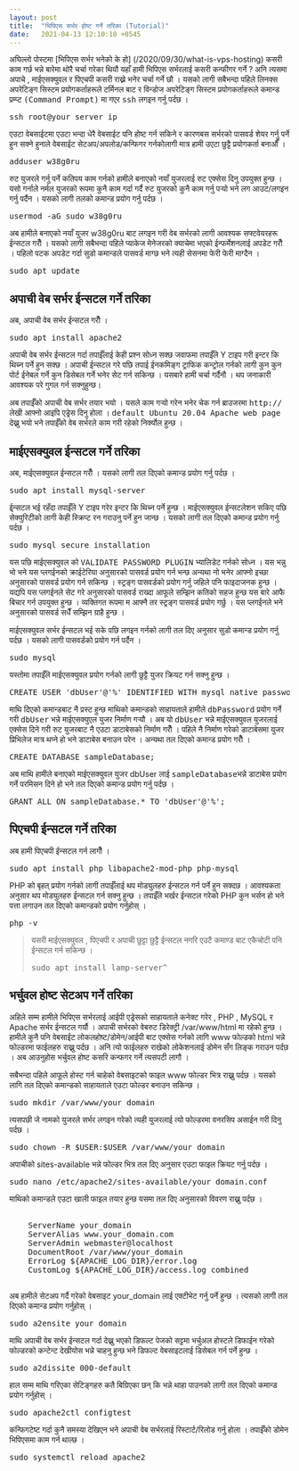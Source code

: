 ```yaml
---
layout: post
title:  "भिपिएस सर्भर होष्ट गर्ने तरिका (Tutorial)"
date:   2021-04-13 12:10:10 +0545
---
```


अघिल्लो पोस्टमा [भिपिएस सर्भर भनेको के हो] (/2020/09/30/what-is-vps-hosting) कसरी काम गर्छ भन्ने बारेमा थोरै चर्चा गरेका थियौ यहाँ हामी भिपिएस सर्भरलाई कसरी कन्फीगर गर्ने ? अनि त्यसमा अपाचे , माईएसक्युवल र पिएचपी कसरी राख्ने भनेर चर्चा गर्ने छौ । यसको लागी सबैभन्दा पहिले लिनक्स अपरेटिङ्ग सिस्टम प्रयोगकर्ताहरूले टर्मिनल बाट र विन्डोज अपरेटिङ्ग सिस्टम प्रयोगकर्ताहरूले कमान्ड प्रम्प्ट <tt>(Command Prompt)</tt> मा गएर <tt>ssh</tt> लगइन गर्नु पर्दछ । 
<pre>ssh root@your_server_ip</pre>

एउटा वेबसाईटमा एउटा भन्दा धेरै वेबसाईट पनि होष्ट गर्न सकिने र कारणबस सर्भरको पासवर्ड शेयर गर्नु पर्ने हुन सक्ने हुनाले वेबसाईट सेटअप/अपलोड/कन्फिगर गर्नकोलागी मात्र हामी उएटा छुट्टै प्रयोगकर्ता बनाऔँ ।
<pre>adduser w38g0ru</pre>

रुट युजरले गर्नु पर्ने कतिपय काम गर्नको हामीले बनाएको नयाँ युजरलाई रुट एक्सेस दिनु उपयुक्त हुन्छ । यसो गर्नाले नर्मल युजरको रूपमा कुनै काम गर्दा गर्दै रुट युजरको कुनै काम गर्नु पर्‍यो भने लग आउट/लगइन गर्नु पर्दैन । यसको लागी तलको कमान्ड प्रयोग गर्नु पर्दछ । 
<pre>usermod -aG sudo w38g0ru</pre>

अब हामीले बनाएको नयाँ युजर w38g0ru बाट लगइन गरी वेब सर्भरको लागी आवश्यक सफ्टवेयरहरू ईन्सटल गरौँ । यसको लागी सबैभन्दा पहिले प्याकेज मेनेजरको क्याचेमा भएको ईन्फर्मेशनलाई अपडेट गरौँ । पहिलो पटक अपडेट गर्दा सुडो कमान्डले पासवर्ड माग्छ भने त्यही सेसनमा फेरी फेरी माग्दैन । 
<pre>sudo apt update</pre>

<h2>अपाची वेब सर्भर ईन्सटल गर्ने तरिका </h2>
अब, अपाची वेब सर्भर ईन्सटल गरौँ । 
<pre>sudo apt install apache2</pre>

अपाची वेब सर्भर ईन्सटल गर्दा तपाईँलाई केही प्रश्न सोध्न सक्छ जवाफमा तपाईँले Y टाइप गरी इन्टर कि थिच्न पर्ने हुन सक्छ । अपाची ईन्सटल गरे पछि तपाई ईनकमिङ्ग ट्राफिक कन्ट्रोल गर्नको लागी कुन कुन पोर्ट ईनेबल गर्ने कुन डिसेबल गर्ने भनेर सेट गर्न सकिन्छ । यसबारे हामी चर्चा गर्दैनौ । थप जनाकारी आवश्यक परे गुगल गर्न सक्नुहुन्छ।

अब तपाईँको अपाची वेब सर्भर तयार भयो । यसले काम गर्‍यो गरेन भनेर चेक गर्न ब्राउजरमा <tt>http://</tt>लेखी आफ्नो आइपि एड्रेस दिनु होला । <tt>default Ubuntu 20.04 Apache web page</tt> देख्नु भयो भने तपाईँको वेब सर्भरले काम गरी रहेको निर्क्योल हुन्छ । 

<h2>माईएसक्युवल ईन्सटल गर्ने तरिका </h2>
अब, माईएसक्युवल ईन्सटल गरौँ । यसको लागी तल दिएको कमान्ड प्रयोग गर्नु पर्दछ । 
<pre>sudo apt install mysql-server</pre>

ई्न्सटल भई रहँदा तपाईँले Y टाइप गरेर इन्टर कि थिच्न पर्ने हुन्छ । माईएसक्युवल ईन्सटलेशन सकिए पछि सेक्युरिटीको लागी केही स्क्रिप्ट रन गराउनु पर्ने हुन जान्छ । यसको लागी तल दिएको कमान्ड प्रयोग गर्नु पर्दछ । 

<pre>sudo mysql_secure_installation</pre>
यस पछि माईएसक्युवल को <tt>VALIDATE PASSWORD PLUGIN</tt> भ्यालिडेट गर्नको सोध्न । यस भन्नु भो भने यस प्लगईनको क्राईटेरिया अनुसारको पासवर्ड प्रयोग गर्न भन्छ अन्यथा नो भनेर आफ्नो इच्छा अनुसारको पासवर्ड प्रयोग गर्न सकिन्छ । स्ट्रङ्ग पासवर्डको प्रयोग गर्नु जहिले पनि फाइदाजनक हुन्छ । यद्यपि यस प्लगईनले सेट गरे अनुसारको पासवर्ड राख्दा आफूले सम्झिन कतिको सहज हुन्छ यस बारे आफै बिचार गर्न उपयुक्त हुन्छ । व्यक्तिगत रूपमा म आफ्नै तर स्ट्रङ्ग पासवर्ड प्रयोग गर्छु । यस प्लगईनले भने अनुसारको पासवर्ड सधैँ सम्झिन ग्राहै हुन्छ । 

माईएसक्युवल सर्भर ईन्सटल भई सके पछि लगइन गर्नको लागी तल दिए अनुसार सुडो कमान्ड प्रयोग गर्नु पर्दछ । यसको लागी पासवर्डको प्रयोग गर्न पर्दैन । 

<pre>sudo mysql</pre>

यस्तोमा तपाईँले माईएसक्युवल प्रयोग गर्नको लागी छुट्टै युजर क्रियट गर्न सक्नु हुन्छ । 
<pre>CREATE USER 'dbUser'@'%' IDENTIFIED WITH mysql_native_password BY 'dbPassword';</pre>

माथि दिएको कमान्डबाट नै प्रस्ट हुन्छ माथिको कमान्डको साहायताले हामीले <tt>dbPassword</tt> प्रयोग गर्ने गरी <tt>dbUser</tt> भन्ने माईएसक्युएल युजर निर्माण गर्‍यौ । अब यो <tt>dbUser</tt> भन्ने माईएसक्युवल युजरलाई एक्सेस दिने गरी रुट युजरबाट नै एउटा डाटाबेसको निर्माण गरौँ । पहिले नै निर्माण गरेको डाटाबेसमा युजर प्रिभिलेज मात्र थप्ने हो भने डाटाबेस बनाउन परेन । अन्यथा तल दिएको कमान्ड प्रयोग गरौँ । 
<pre>CREATE DATABASE sampleDatabase;</pre>

अब माथि हामीले बनाएको माईएसक्युवल युजर dbUser लाई <tt>sampleDatabase</tt>भन्ने डाटाबेस प्रयोग गर्ने परमिसन दिने हो भने तल दिएको कमान्ड प्रयोग गर्नु पर्दछ । 
<pre>GRANT ALL ON sampleDatabase.* TO 'dbUser'@'%';</pre>

<h2>पिएचपी ईन्सटल गर्ने तरिका </h2>
अब हामी पिएचपी ईन्सटल गर्न लागौँ । 
<pre>sudo apt install php libapache2-mod-php php-mysql</pre>

PHP को बृहत् प्रयोग गर्नको लागी तपाईँलाई थप मोड्युलहरु ईन्सटल गर्न पर्ने हुन सक्दछ । आवश्यकता अनुसार थप मोड्युलहरु ईन्सटल गर्न सक्नु हुन्छ । तपाईँले भर्खर ईन्सटल गरेको PHP कुन भर्सन हो भने पत्ता लगाउन तल दिएको कमान्डको प्रयोग गर्नुहोस् । 
<pre>php -v</pre>

<blockquote>
यसरी माईएसक्युवल , पिएचपी र अपाची छुट्टा छुट्टै ईन्सटल नगरि एउटै कमाण्ड बाट एकैचोटी पनि ईन्सटल गर्न सकिन्छ ।
    <pre>sudo apt install lamp-server^</pre>
</blockquote>

<h2>भर्चुवल होष्ट सेटअप गर्ने तरिका </h2>
अहिले सम्म हामीले भिपिएस सर्भरलाई आईपी एड्रेसको साहायताले कनेक्ट गरेर , PHP , MySQL र Apache सर्भर ईन्सटल गर्यौ । अपाची सर्भरको वेबरुट डिरेक्ट्री <span>/var/www/html</span> मा रहेको हुन्छ । हामीले कुनै पनि वेबसाईट लोकलहोष्ट/डोमेन/आईपी बाट एक्सेस गर्नको लागि www फोल्डको html भन्ने फोल्डरमा फाईलहरु राख्नु पर्दछ । अनि त्यो फाईलहरु राखेको लोकेशनलाई डोमेन सँग लिङ्क गराउन पर्दछ । अब आउनुहोस भर्चुवल होष्ट कसरि कन्फगर गर्ने त्यसपटी लागौ । 

सबैभन्दा पहिले आफूले होस्ट गर्न चाहेको वेबसाइटको फाइल www फोल्डर भित्र राख्नु पर्दछ । यसको लागि तल दिएको कमान्डको साहायताले एउटा फोल्डर बनाउन सकिन्छ ।
<pre>sudo mkdir /var/www/your_domain</pre>

त्यसपछी जे नामको युजरले सर्भर लगइन गरेको त्यही युजरलाई त्यो फोल्डरमा वनरसिप असाईन गरी दिनु पर्दछ । 
<pre>sudo chown -R $USER:$USER /var/www/your_domain</pre>

अपाचीको sites-available भन्ने फोल्डर भित्र तल दिए अनुसार एउटा फाइल क्रियट गर्नु पर्दछ । 
<pre>sudo nano /etc/apache2/sites-available/your_domain.conf</pre>

माथिको कमान्डले एउटा खाली फाइल तयार हुन्छ यसमा तल दिए अनुसारको विवरण राख्नु पर्दछ । 
<pre>
<VirtualHost *:80>
    ServerName your_domain
    ServerAlias www.your_domain.com
    ServerAdmin webmaster@localhost
    DocumentRoot /var/www/your_domain
    ErrorLog ${APACHE_LOG_DIR}/error.log
    CustomLog ${APACHE_LOG_DIR}/access.log combined
</VirtualHost>
</pre>

अब हामीले सेटअप गर्दै गरेको वेबसाइट your_domain लाई एक्टीभेट गर्नु पर्ने हुन्छ । त्यसको लागी तल दिएको कमान्ड प्रयोग गर्नुहोस् ।
<pre>sudo a2ensite your_domain</pre>

माथि अपाची वेब सर्भर ईन्सटल गर्दा देख्नु भएको डिफल्ट पेजको सट्टमा भर्चुअल होस्टले डिफाईन गरेको फोल्डरको कन्टेन्ट देखीयोस भन्ने चाहनु हुन्छ भने डिफल्ट वेबसाइटलाई डिसेबल गर्न पर्ने हुन्छ ।
<pre>sudo a2dissite 000-default</pre>

हाल सम्म माथि गरिएका सेटिङ्गहरु कतै बिग्रिएका छन् कि भन्ने थाहा पाउनको लागी तल दिएको कमान्ड प्रयोग गर्नुहोस् ।
<pre>sudo apache2ctl configtest</pre>

कन्फिगटेष्ट गर्दा कुनै समस्या देखिएन भने अपाची वेब सर्भरलाई रिस्टार्ट/रिलोड गर्नु होला । तपाईँको डोमेन भिपिएसमा काम गर्न थाल्छ ।
<pre>sudo systemctl reload apache2</pre>


